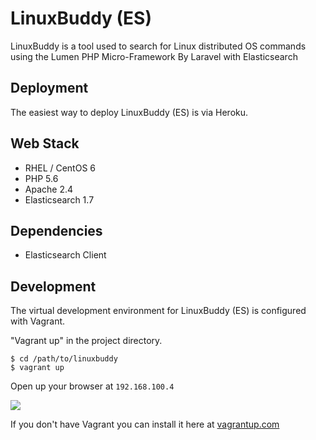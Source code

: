 # LinuxBuddy (ES)

LinuxBuddy is a tool used to search for Linux distributed OS commands using the Lumen PHP Micro-Framework By Laravel with Elasticsearch

## Deployment

The easiest way to deploy LinuxBuddy (ES) is via Heroku.

## Web Stack

- RHEL / CentOS 6
- PHP 5.6
- Apache 2.4
- Elasticsearch 1.7

## Dependencies

- Elasticsearch Client

## Development

The virtual development environment for LinuxBuddy (ES) is configured with Vagrant.

"Vagrant up" in the project directory.

    $ cd /path/to/linuxbuddy
    $ vagrant up

Open up your browser at <code>192.168.100.4</code>

<img src="https://raw.githubusercontent.com/linuxbuddy/linuxbuddy-es/master/public/Linuxbuddy.png" />

If you don't have Vagrant you can install it here at <a href="http://www.vagrantup.com">vagrantup.com</a>
